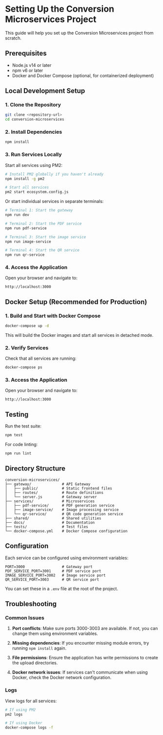 # Setting Up the Conversion Microservices Project

This guide will help you set up the Conversion Microservices project from scratch.

## Prerequisites

- Node.js v14 or later
- npm v6 or later
- Docker and Docker Compose (optional, for containerized deployment)

## Local Development Setup

### 1. Clone the Repository

```bash
git clone <repository-url>
cd conversion-microservices
```

### 2. Install Dependencies

```bash
npm install
```

### 3. Run Services Locally

Start all services using PM2:

```bash
# Install PM2 globally if you haven't already
npm install -g pm2

# Start all services
pm2 start ecosystem.config.js
```

Or start individual services in separate terminals:

```bash
# Terminal 1: Start the gateway
npm run dev

# Terminal 2: Start the PDF service
npm run pdf-service

# Terminal 3: Start the image service
npm run image-service

# Terminal 4: Start the QR service
npm run qr-service
```

### 4. Access the Application

Open your browser and navigate to:

```
http://localhost:3000
```

## Docker Setup (Recommended for Production)

### 1. Build and Start with Docker Compose

```bash
docker-compose up -d
```

This will build the Docker images and start all services in detached mode.

### 2. Verify Services

Check that all services are running:

```bash
docker-compose ps
```

### 3. Access the Application

Open your browser and navigate to:

```
http://localhost:3000
```

## Testing

Run the test suite:

```bash
npm test
```

For code linting:

```bash
npm run lint
```

## Directory Structure

```
conversion-microservices/
├── gateway/              # API Gateway
│   ├── public/           # Static frontend files
│   ├── routes/           # Route definitions
│   └── server.js         # Gateway server
├── services/             # Microservices
│   ├── pdf-service/      # PDF generation service
│   ├── image-service/    # Image processing service
│   └── qr-service/       # QR code generation service
├── shared/               # Shared utilities
├── docs/                 # Documentation
├── tests/                # Test files
└── docker-compose.yml    # Docker Compose configuration
```

## Configuration

Each service can be configured using environment variables:

```
PORT=3000                 # Gateway port
PDF_SERVICE_PORT=3001     # PDF service port
IMAGE_SERVICE_PORT=3002   # Image service port
QR_SERVICE_PORT=3003      # QR service port
```

You can set these in a `.env` file at the root of the project.

## Troubleshooting

### Common Issues

1. **Port conflicts**: Make sure ports 3000-3003 are available. If not, you can change them using environment variables.

2. **Missing dependencies**: If you encounter missing module errors, try running `npm install` again.

3. **File permissions**: Ensure the application has write permissions to create the upload directories.

4. **Docker network issues**: If services can't communicate when using Docker, check the Docker network configuration.

### Logs

View logs for all services:

```bash
# If using PM2
pm2 logs

# If using Docker
docker-compose logs -f
```
